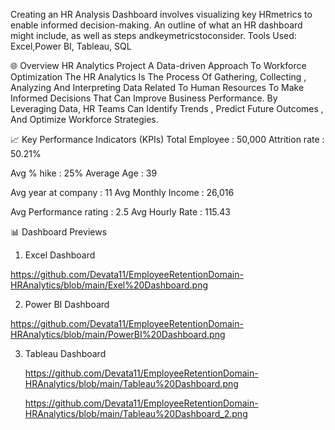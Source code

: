 
Creating an HR Analysis Dashboard involves visualizing  key HRmetrics to enable informed decision-making. An  outline of what an HR dashboard might include, as well  as steps andkeymetricstoconsider. Tools Used: Excel,Power BI, Tableau, SQL

🌐 Overview
HR Analytics Project 
 A Data-driven Approach To Workforce Optimization 
 The HR Analytics Is The Process Of Gathering,  Collecting , Analyzing And Interpreting Data Related To Human Resources To  Make Informed Decisions That Can Improve Business 
 Performance.
 By Leveraging Data, HR Teams Can Identify Trends , Predict Future Outcomes , And Optimize Workforce Strategies.


📈 Key Performance Indicators (KPIs)
 Total Employee 		: 	50,000                         Attrition rate			:	50.21%

Avg % hike			:	25%                                  Average Age			:	39

Avg year at company	:	11                               Avg Monthly Income	:	26,016

Avg Performance rating	:	2.5                         Avg Hourly Rate		:	115.43


📊 Dashboard Previews

1. Excel Dashboard

https://github.com/Devata11/EmployeeRetentionDomain-HRAnalytics/blob/main/Exel%20Dashboard.png

2. Power BI Dashboard

https://github.com/Devata11/EmployeeRetentionDomain-HRAnalytics/blob/main/PowerBI%20Dashboard.png

3. Tableau Dashboard

   https://github.com/Devata11/EmployeeRetentionDomain-HRAnalytics/blob/main/Tableau%20Dashboard.png

   https://github.com/Devata11/EmployeeRetentionDomain-HRAnalytics/blob/main/Tableau%20Dashboard_2.png









